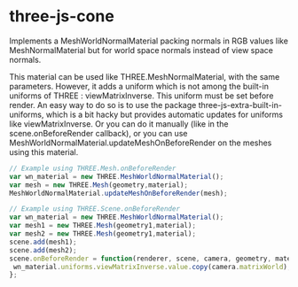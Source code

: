 # three-js-cone

Implements a MeshWorldNormalMaterial packing normals in RGB values like MeshNormalMaterial but for world space normals instead of view space normals.

This material can be used like THREE.MeshNormalMaterial, with the same parameters. However, it adds a uniform which is not among the built-in uniforms of THREE : viewMatrixInverse.
This uniform must be set before render.
An easy way to do so is to use the package three-js-extra-built-in-uniforms, which is a bit hacky but provides automatic updates for uniforms like viewMatrixInverse.
Or you can do it manually (like in the scene.onBeforeRender callback), or you can use MeshWorldNormalMaterial.updateMeshOnBeforeRender on the meshes using this material.

```javascript
// Example using THREE.Mesh.onBeforeRender
var wn_material = new THREE.MeshWorldNormalMaterial();
var mesh = new THREE.Mesh(geometry,material);
MeshWorldNormalMaterial.updateMeshOnBeforeRender(mesh);
```

```javascript
// Example using THREE.Scene.onBeforeRender
var wn_material = new THREE.MeshWorldNormalMaterial();
var mesh1 = new THREE.Mesh(geometry1,material);
var mesh2 = new THREE.Mesh(geometry1,material);
scene.add(mesh1);
scene.add(mesh2);
scene.onBeforeRender = function(renderer, scene, camera, geometry, material, group){
 wn_material.uniforms.viewMatrixInverse.value.copy(camera.matrixWorld);
};
```
